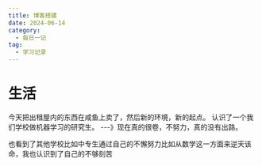 ```yaml
---
title: 博客搭建
date: 2024-06-14
category:
  - 每日一记
tag:
  - 学习记录
---
```


# 生活
今天把出租屋内的东西在咸鱼上卖了，然后新的环境，新的起点。
认识了一个我们学校做机器学习的研究生。 ---》现在真的很卷，不努力，真的没有出路。

也看到了其他学校比如中专生通过自己的不懈努力比如从数学这一方面来逆天该命，我也认识到了自己的不够刻苦

